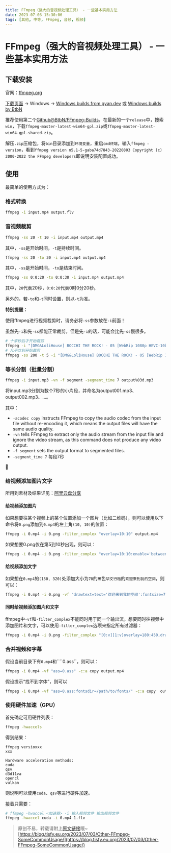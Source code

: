 ```yaml
---
title: FFmpeg（强大的音视频处理工具） - 一些基本实用方法
date: 2023-07-03 15:30:06
tags: [其他, 中等, FFmpeg, 音频, 视频]
---
```


# FFmpeg（强大的音视频处理工具） - 一些基本实用方法

## 下载安装

官网：[ffmpeg.org](https://ffmpeg.org/)

[下载页面](https://ffmpeg.org/download.html) -> Windows -> [Windows builds from gyan.dev](https://www.gyan.dev/ffmpeg/builds/)  或 [Windows builds by BtbN](https://github.com/BtbN/FFmpeg-Builds/releases)

推荐使用第二个[Github@BtbN/FFmpeg-Builds](https://github.com/BtbN/FFmpeg-Builds/releases)，在最新的一个```release```中，搜索```win```，下载```ffmpeg-master-latest-win64-gpl.zip```或```ffmpeg-master-latest-win64-gpl-shared.zip```。

解压```.zip```压缩包，将```bin```目录添加到```环境变量```，重启```cmd终端```，输入```ffmpeg -version```，看到```ffmpeg version n5.1-5-gaba74d7843-20220803 Copyright (c) 2000-2022 the FFmpeg developers```即说明安装配置成功。

## 使用

最简单的使用方式为：

### 格式转换

```bash
ffmpeg -i input.mp4 output.flv
```

### 音视频裁剪

```bash
ffmpeg -ss 20 -t 10 -i input.mp4 output.mp4
```

其中，```-ss```是开始时间，```-t```是持续时间。

```bash
ffmpeg -ss 20 -to 30 -i input.mp4 output.mp4
```

其中，```-ss```是开始时间，```-to```是结束时间。

```bash
ffmpeg -ss 0:0:20 -to 0:0:30 -i input.mp4 output.mp4
```

其中，```20```代表20秒，```0:0:20```代表0时0分20秒。

另外的，若```-to```和```-t```同时设置，则以```-t```为准。

**特别提醒：**

使用ffmpeg进行视频裁剪时，请务必将```-ss```参数放在```-i```前面！

虽然先```-i```和先```-ss```都能正常裁剪，但是先```-i```的话，可能会比先```-ss```慢很多。

```bash
# 十来秒后才开始裁剪
ffmpeg -i "[DMG&LoliHouse] BOCCHI THE ROCK! - 05 [WebRip 1080p HEVC-10bit AAC ASSx2].mkv" -ss 200 -t 5 output.mp4 -y
# 几乎立刻开始裁剪
ffmpeg -ss 200 -t 5 -i "[DMG&LoliHouse] BOCCHI THE ROCK! - 05 [WebRip 1080p HEVC-10bit AAC ASSx2].mkv" output.mp4 -y
```

### 等长分割（批量分割）

```bash
ffmpeg -i input.mp3 -vn -f segment -segment_time 7 output%03d.mp3
```

将input.mp3分割为数个7秒的小片段，并命名为output001.mp3、output002.mp3、...。

其中：

+ ```-acodec copy``` instructs FFmpeg to copy the audio codec from the input file without re-encoding it, which means the output files will have the same audio quality.
+ ```-vn``` tells FFmpeg to extract only the audio stream from the input file and ignore the video stream, as this command does not produce any video output.
+ ```-f segment``` sets the output format to segmented files.
+ ```-segment_time 7``` 每段7秒

🤫

### 给视频添加图片文字

所用到素材及结果详见：[阿里云盘分享](https://www.aliyundrive.com/s/EQKti4XkgB3)

#### 给视频添加图片

如果想要往某个视频上的某个位置添加一个图片（比如二维码），则可以使用以下命令将```0.png```添加到```0.mp4```的左上角```(10, 10)```的位置：

```bash
ffmpeg -i 0.mp4 -i 0.png -filter_complex "overlay=10:10" output.mp4
```

如果想要0.png仅在第5到10秒出现，则可以：

```bash
ffmpeg -i 0.mp4 -i 0.png -filter_complex "overlay=10:10:enable='between(t,5,10)" output.mp4
```

#### 给视频添加文字

如果想在```0.mp4```的```(130, 320)```处添加大小为```70```的```黑```色```华文行楷```的```欢迎来到我的空间```，则可以：

```bash
ffmpeg -i 0.mp4 -i 0.png -vf "drawtext=text='欢迎来到我的空间':fontsize=70:fontcolor=black:x=130:y=320:fontfile=C\\:/Windows/Fonts/STXINGKA.TTF" output.mp4
```

#### 同时给视频添加图片和文字

ffmpeg中```-vf```和```-filter_complex```不能同时用于同一个输出流。想要同时往视频中添加图片和文字，可以使用```-filter_complex```选项来指定所有过滤器：

```bash
ffmpeg -i 0.mp4 -i 0.png -filter_complex "[0:v][1:v]overlay=180:450,drawtext=text='欢迎来到我的空间':fontsize=70:fontcolor=black:x=130:y=320:fontfile=C\\:/Windows/Fonts/STXINGKA.TTF[outv]" -map "[outv]" output.mp4
```

### 合并视频和字幕

假设当前目录下有```0.mp4```和````0.ass``，则可以：

```bash
ffmpeg -i 0.mp4 -vf "ass=0.ass" -c:a copy output.mp4
```

假设提示“找不到字体”，则可以

```bash
ffmpeg -i 0.mp4 -vf "ass=0.ass:fontsdir=/path/to/fonts/" -c:a copy  output.mp4
```

### 使用硬件加速（GPU）

首先确定可用硬件列表：

```bash
ffmpeg -hwaccels
```

得到结果：

```
ffmpeg versioxxx
xxx

Hardware acceleration methods:
cuda
qsv
d3d11va
opencl
vulkan
```

则说明可以使用```cuda```、```qsv```等进行硬件加速。

接着只需要：

```bash
# ffmpeg -hwaccel <加速器> -i 输入视频文件 输出视频文件
ffmpeg -hwaccel cuda -i 0.mp4 1.flv
```

> 原创不易，转载请附上[原文链接](https://blog.tisfy.eu.org/2023/07/03/Other-FFmpeg-SomeCommonUsage/)哦~
> [https://blog.tisfy.eu.org/2023/07/03/Other-FFmpeg-SomeCommonUsage/](https://blog.tisfy.eu.org/2023/07/03/Other-FFmpeg-SomeCommonUsage/)
